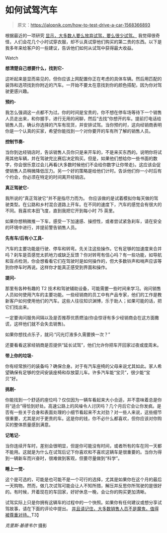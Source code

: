# 如何试驾汽车

> 原文：<https://jalopnik.com/how-to-test-drive-a-car-1568366893>

根据最近的一项研究 [显示，大多数人要么放弃试驾，要么很少试驾。](https://jalopnik.com/turns-out-a-lot-of-car-buyers-dont-even-bother-with-tes-1568112788) 我觉得很奇怪，人们会花几个小时试穿衣服，却不认真试穿他们购买的第二贵的东西。以下是我多年来给客户的一些建议，告诉他们如何从试驾中获得最大收益。

Watch

**想清楚自己想要什么，找到它-**

这听起来是显而易见的，但你应该上网配置你正在考虑的具体车辆。然后用匹配的装饰和选项找到你附近的汽车。一开始不要太在意找到你的颜色搭配，因为你对驾驶更感兴趣。

**预约-**

我怎么强调这一点都不为过。你的时间是宝贵的，你不想在停车场等待下一个销售人员走出来，和你握手，进行无用的闲聊，然后“去找”你想开的车。提前打电话给销售人员，确认你选择的汽车有现货，并安排试驾。当你预约时，这向经销商表明你是一个认真的买家，希望你能找到一个对你要开的车有所了解的销售人员。

**控制节奏-**

当你到达经销店时，告诉销售人员你只是来开车的，不是来买东西的。说明你将试用其他车辆，并在驾驶完比赛后决定购买。但是，如果他们想给你一些书面的数字，你会很乐意过会儿再看(大多数时候他们不会给你数字让你带走)。这应该会促使销售人员稍微降低压力。另一个好的策略是给他们计时。告诉他们你一小时后有个约会，你必须在特定的时间离开经销店。

**真正驾驶它-**

我所说的“真正驾驶它”并不是指尽力而为。 你应该做的是试着模拟你每天做的驾驶类型。在公路和乡村混合道路上开车。在不同的速度下，汽车的感觉会有很大的不同。我喜欢本田飞度，直到我把它开到每小时 75 英里。

如果你想稍微推一下车，感受一下加速感、操控性，或者尝试紧急刹车，请在安全的环境中进行，并提前警告销售人员。

**先有车/后有小工具-**

汽车的主要功能是行驶、停车和转弯。先关注这些操作。它有足够的加速度来合并吗？刹车是否感觉太抓地力或缺乏反馈？你对转弯有信心吗？有一些功能，如导航和盲点检测，你会想看看它们在驾驶时是如何操作的，但大多数铃声和哨声应该等到你停车时再说。这样你才能真正感受到界面和操作。

**提问-**

那里有各种有趣的 T2 技术和驾驶辅助设备，可能需要一些时间来学习。询问销售人员如何使用汽车的主要功能。一些经销商的员工中有产品专家，他们的工作是教新客户如何使用他们的汽车。这些人往往知识渊博，乐于助人；如果可能的话，把它们找出来。

一定要询问服务间隔以及是否推荐优质燃油(你会惊讶有多少经销商会在这方面撒谎，这样他们就不会失去销售)。

如果你想找点乐子，就问:“闪光灯液多久需要换一次？”

还要看看这家经销商是否提供“延长试驾”，他们允许你把车开回家过夜或度周末。

**带上你的垃圾-**

你有经常旅行的装备吗？确保合身。对于有汽车座椅的父母来说尤其如此。家人希望确保有足够的空间安装座椅和存放婴儿车。许多汽车能“宝贝”，很少能“宝贝”好。

**挑剔-**

你能找到一个舒适的座位吗？仅仅因为一辆车看起来大小合适，并不意味着总是你将“适合”得恰到好处。高速公路上的风噪令人讨厌吗？几个月后它会让你发疯。是否有一些关于合身和表面处理的小细节看起来不太对劲？对一些人来说，这些细节很重要，尤其是对于更贵的车。这是你的钱，你不必什么都喜欢，但你应该对你购买的整体质量感到满意。

**记笔记-**

当你连续开车时，差别会很明显，但是你可能没有时间，或者所有的车在同一天都不能用。这就是为什么在试驾后记下你喜欢和不喜欢这辆车是很重要的。当你为得到一辆新车而兴奋时，很难做到客观，但要尽量做到“科学”。

**睡上一觉-**

这个是可选的，可能是也可能不是一个可行的选择，尤其是如果你在这个月的最后一天购物。然而，做几次试驾可能会让人不知所措，解压并反思你所驾驶的是很好的。有时候，开着现在的车回家，好好休息一晚，会让你的购买更加清晰。

试驾实际上只是你拥有这辆车的过程中的一个快照。如果你有任何建议或想分享试驾故事，请在下面的评论中提出。 [并且请记住，大多数销售人员不是魔鬼，值得被尊重对待。](https://jalopnik.com/the-worst-test-drive-you-will-ever-see-full-of-profanit-1549815099)T3】

*克里斯·基德韦尔*
摄影
